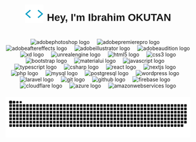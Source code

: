 ###

<div style="display: flex; align-items: center; justify-content: center;">
  <img height="50px" src="https://raw.githubusercontent.com/ibrahimokutan/ibrahimokutan/output/code.gif" />
  <h1 style="font-family: 'Poppins', sans-serif; font-weight: bold; margin-left: 10px;">Hey, I'm Ibrahim OKUTAN</h1>
</div>

###

<div align="center">
  <img src="https://skillicons.dev/icons?i=ps" height="40" alt="adobephotoshop logo"  />
  <img width="12" />
  <img src="https://skillicons.dev/icons?i=pr" height="40" alt="adobepremierepro logo"  />
  <img width="12" />
  <img src="https://skillicons.dev/icons?i=ae" height="40" alt="adobeaftereffects logo"  />
  <img width="12" />
  <img src="https://skillicons.dev/icons?i=ai" height="40" alt="adobeillustrator logo"  />
  <img width="12" />
  <img src="https://skillicons.dev/icons?i=au" height="40" alt="adobeaudition logo"  />
  <img width="12" />
  <img src="https://skillicons.dev/icons?i=xd" height="40" alt="xd logo"  />
  <img width="12" />
  <img src="https://skillicons.dev/icons?i=unreal" height="40" alt="unrealengine logo"  />
  <img width="12" />
  <img src="https://skillicons.dev/icons?i=html" height="40" alt="html5 logo"  />
  <img width="12" />
  <img src="https://cdn.jsdelivr.net/gh/devicons/devicon/icons/css3/css3-original.svg" height="40" alt="css3 logo"  />
  <img width="12" />
  <img src="https://skillicons.dev/icons?i=bootstrap" height="40" alt="bootstrap logo"  />
  <img width="12" />
  <img src="https://skillicons.dev/icons?i=materialui" height="40" alt="materialui logo"  />
  <img width="12" />
  <img src="https://cdn.jsdelivr.net/gh/devicons/devicon/icons/javascript/javascript-original.svg" height="40" alt="javascript logo"  />
  <img width="12" />
  <img src="https://cdn.jsdelivr.net/gh/devicons/devicon/icons/typescript/typescript-original.svg" height="40" alt="typescript logo"  />
  <img width="12" />
  <img src="https://cdn.jsdelivr.net/gh/devicons/devicon/icons/csharp/csharp-original.svg" height="40" alt="csharp logo"  />
  <img width="12" />
  <img src="https://cdn.jsdelivr.net/gh/devicons/devicon/icons/react/react-original.svg" height="40" alt="react logo"  />
  <img width="12" />
  <img src="https://skillicons.dev/icons?i=nextjs" height="40" alt="nextjs logo"  />
  <img width="12" />
  <img src="https://skillicons.dev/icons?i=php" height="40" alt="php logo"  />
  <img width="12" />
  <img src="https://skillicons.dev/icons?i=mysql" height="40" alt="mysql logo"  />
  <img width="12" />
  <img src="https://skillicons.dev/icons?i=postgres" height="40" alt="postgresql logo"  />
  <img width="12" />
  <img src="https://skillicons.dev/icons?i=wordpress" height="40" alt="wordpress logo"  />
  <img width="12" />
  <img src="https://skillicons.dev/icons?i=laravel" height="40" alt="laravel logo"  />
  <img width="12" />
  <img src="https://skillicons.dev/icons?i=git" height="40" alt="git logo"  />
  <img width="12" />
  <img src="https://skillicons.dev/icons?i=github" height="40" alt="github logo"  />
  <img width="12" />
  <img src="https://skillicons.dev/icons?i=firebase" height="40" alt="firebase logo"  />
  <img width="12" />
  <img src="https://skillicons.dev/icons?i=cloudflare" height="40" alt="cloudflare logo"  />
  <img width="12" />
  <img src="https://skillicons.dev/icons?i=azure" height="40" alt="azure logo"  />
  <img width="12" />
  <img src="https://skillicons.dev/icons?i=aws" height="40" alt="amazonwebservices logo"  />
</div>

###

<img src="https://raw.githubusercontent.com/ibrahimokutan/ibrahimokutan/output/snake.svg" alt="Snake animation" />

###
